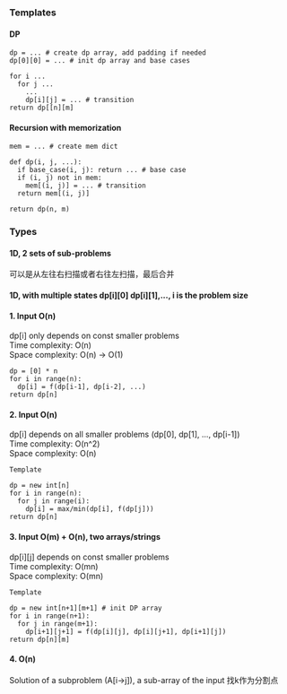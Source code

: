 ### Templates
#### DP
```
dp = ... # create dp array, add padding if needed
dp[0][0] = ... # init dp array and base cases

for i ...
  for j ...
    ...
    dp[i][j] = ... # transition
return dp[[n][m]
```

#### Recursion with memorization
```
mem = ... # create mem dict

def dp(i, j, ...):
  if base_case(i, j): return ... # base case
  if (i, j) not in mem:
    mem[(i, j)] = ... # transition
  return mem[(i, j)]

return dp(n, m)
```

### Types
#### 1D, 2 sets of sub-problems
可以是从左往右扫描或者右往左扫描，最后合并

#### 1D, with multiple states dp[i][0] dp[i][1],..., i is the problem size

#### 1. Input O(n)
dp[i] only depends on const smaller problems <br>
Time complexity: O(n) <br>
Space complexity: O(n) -> O(1)
```
dp = [0] * n
for i in range(n):
  dp[i] = f(dp[i-1], dp[i-2], ...)
return dp[n]
```

#### 2. Input O(n)
dp[i] depends on all smaller problems (dp[0], dp[1], ..., dp[i-1]) <br>
Time complexity: O(n^2) <br>
Space complexity: O(n)
```
Template

dp = new int[n]
for i in range(n):
  for j in range(i):
    dp[i] = max/min(dp[i], f(dp[j]))
return dp[n]
```

#### 3. Input O(m) + O(n), two arrays/strings
dp[i][j] depends on const smaller problems <br>
Time complexity: O(mn) <br>
Space complexity: O(mn)
```
Template

dp = new int[n+1][m+1] # init DP array
for i in range(n+1):
  for j in range(m+1):
    dp[i+1][j+1] = f(dp[i][j], dp[i][j+1], dp[i+1][j])
return dp[n][m]
```

#### 4. O(n)
Solution of a subproblem (A[i->j]), a sub-array of the input
找k作为分割点


